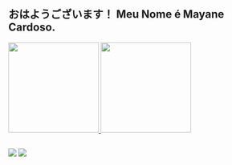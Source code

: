 ## おはようございます！ Meu Nome é Mayane Cardoso. 
 <div>
  <a href="https://github.com/ManeCardoso">
  <img height="180em" src="https://github-readme-stats.vercel.app/api?username=ManeCardoso&show_icons=true&theme=calm&include_all_commits=true&count_private=true"/>
  <img height="180em" src="https://github-readme-stats.vercel.app/api/top-langs/?username=ManeCardoso&layout=compact&langs_count=7&theme=calm"/>
</div>
 
  ##
 
<div> 
  <a href="https://www.instagram.com/mane_cardoso/?hl=pt-br" target="_blank"><img src="https://img.shields.io/badge/-Instagram-%23E4405F?style=for-the-badge&logo=instagram&logoColor=white" target="_blank"></a>
  <a href="https://www.linkedin.com/in/manecardoso/" target="_blank"><img src="https://img.shields.io/badge/-LinkedIn-%230077B5?style=for-the-badge&logo=linkedin&logoColor=white" target="_blank"></a> 
 
</div>
